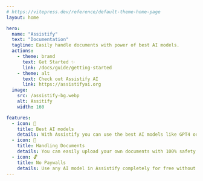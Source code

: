 ```yaml
---
# https://vitepress.dev/reference/default-theme-home-page
layout: home

hero:
  name: "Assistify"
  text: "Documentation"
  tagline: Easily handle documents with power of best AI models.
  actions:
    - theme: brand
      text: Get Started ✨
      link: /docs/guide/getting-started
    - theme: alt
      text: Check out Assistify AI
      link: https://assistifyai.org
  image:
    src: /assistify-bg.webp
    alt: Assitify
    width: 160

features:
  - icon: 🚀
    title: Best AI models
    details: With Assistify you can use the best AI models like GPT4 or COHERE for free.
  - icon: 📁
    title: Handling Documents
    details: You can easily upload your own documents with 100% safety and use them as reference for AI. 
  - icon: 🔓
    title: No Paywalls 
    details: Use any AI model in Assistify completely for free without any efforts.
---
```



<style>
:root {
  --vp-home-hero-name-color: transparent;
  --vp-home-hero-name-background: -webkit-linear-gradient(120deg, #bd34fe 30%, #41d1ff);

  --vp-home-hero-image-background-image: linear-gradient(-45deg, #bd34fe 50%, #47caff 50%);
  --vp-home-hero-image-filter: blur(44px);
}


@media (min-width: 640px) {
  :root {
    --vp-home-hero-image-filter: blur(56px);
  }
}

@media (min-width: 960px) {
  :root {
    --vp-home-hero-image-filter: blur(68px);
  }
}
</style>
